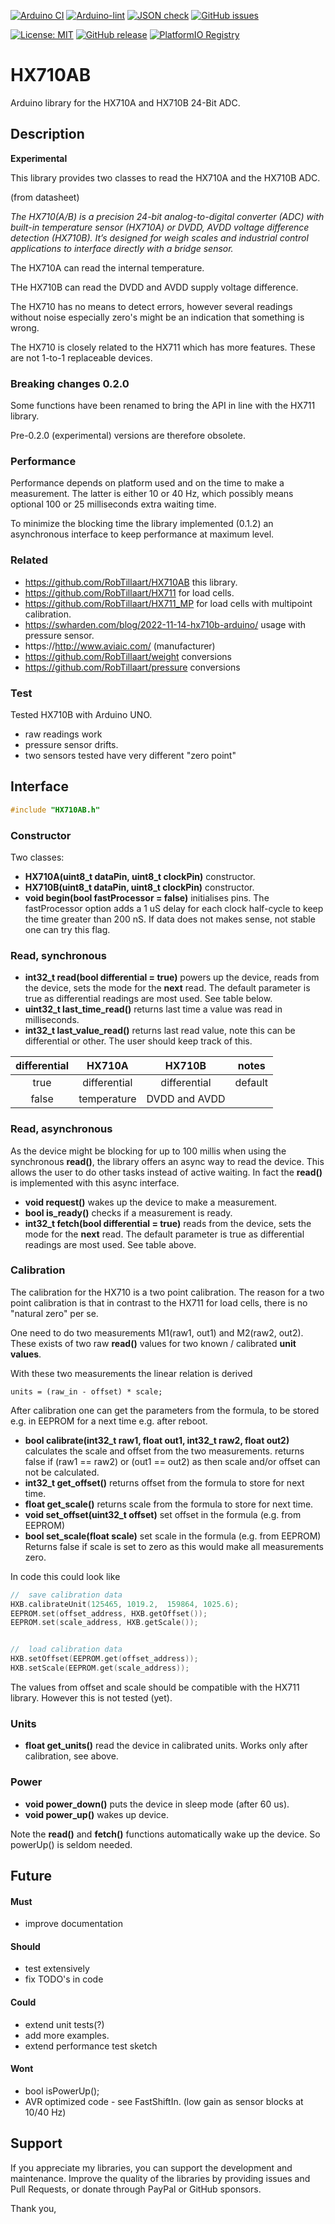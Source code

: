 
[![Arduino CI](https://github.com/RobTillaart/HX710AB/workflows/Arduino%20CI/badge.svg)](https://github.com/marketplace/actions/arduino_ci)
[![Arduino-lint](https://github.com/RobTillaart/HX710AB/actions/workflows/arduino-lint.yml/badge.svg)](https://github.com/RobTillaart/HX710AB/actions/workflows/arduino-lint.yml)
[![JSON check](https://github.com/RobTillaart/HX710AB/actions/workflows/jsoncheck.yml/badge.svg)](https://github.com/RobTillaart/HX710AB/actions/workflows/jsoncheck.yml)
[![GitHub issues](https://img.shields.io/github/issues/RobTillaart/HX710AB.svg)](https://github.com/RobTillaart/HX710AB/issues)

[![License: MIT](https://img.shields.io/badge/license-MIT-green.svg)](https://github.com/RobTillaart/HX710AB/blob/master/LICENSE)
[![GitHub release](https://img.shields.io/github/release/RobTillaart/HX710AB.svg?maxAge=3600)](https://github.com/RobTillaart/HX710AB/releases)
[![PlatformIO Registry](https://badges.registry.platformio.org/packages/robtillaart/library/HX710AB.svg)](https://registry.platformio.org/libraries/robtillaart/HX710AB)


# HX710AB

Arduino library for the HX710A and HX710B 24-Bit ADC.


## Description

**Experimental**

This library provides two classes to read the HX710A and the HX710B ADC.

(from datasheet)

_The HX710(A/B) is a precision 24-bit analog-to-digital converter (ADC) with built-in
temperature sensor (HX710A) or DVDD, AVDD voltage difference detection (HX710B).
It’s designed for weigh scales and industrial control applications to interface
directly with a bridge sensor._

The HX710A can read the internal temperature.

THe HX710B can read the DVDD and AVDD supply voltage difference.

The HX710 has no means to detect errors, however several readings without noise
especially zero's might be an indication that something is wrong.

The HX710 is closely related to the HX711 which has more features.
These are not 1-to-1 replaceable devices.

### Breaking changes 0.2.0

Some functions have been renamed to bring the API in line with the HX711 library.

Pre-0.2.0 (experimental) versions are therefore obsolete.


### Performance

Performance depends on platform used and on the time to make a measurement.
The latter is either 10 or 40 Hz, which possibly means optional 100 or 25
milliseconds extra waiting time.

To minimize the blocking time the library implemented (0.1.2) an asynchronous 
interface to keep performance at maximum level.


### Related

- https://github.com/RobTillaart/HX710AB  this library.
- https://github.com/RobTillaart/HX711  for load cells.
- https://github.com/RobTillaart/HX711_MP  for load cells with multipoint calibration.
- https://swharden.com/blog/2022-11-14-hx710b-arduino/  usage with pressure sensor.
- https://http://www.aviaic.com/  (manufacturer)
- https://github.com/RobTillaart/weight  conversions
- https://github.com/RobTillaart/pressure  conversions


### Test

Tested HX710B with Arduino UNO.
- raw readings work
- pressure sensor drifts.
- two sensors tested have very different "zero point"


## Interface

```cpp
#include "HX710AB.h"
```

### Constructor

Two classes:

- **HX710A(uint8_t dataPin, uint8_t clockPin)** constructor.
- **HX710B(uint8_t dataPin, uint8_t clockPin)** constructor.
- **void begin(bool fastProcessor = false)** initialises pins.
The fastProcessor option adds a 1 uS delay for each clock half-cycle
to keep the time greater than 200 nS. 
If data does not makes sense, not stable one can try this flag.


### Read, synchronous

- **int32_t read(bool differential = true)** powers up the device,
reads from the device, sets the mode for the **next** read.
The default parameter is true as differential readings are most used.
See table below.
- **uint32_t last_time_read()** returns last time a value was read in milliseconds.
- **int32_t last_value_read()** returns last read value, note this can be
differential or other. The user should keep track of this.

|  differential  |  HX710A         |  HX710B         |  notes    |
|:--------------:|:---------------:|:---------------:|:---------:|
|   true         |  differential   |  differential   |  default  |
|   false        |  temperature    |  DVDD and AVDD  |


### Read, asynchronous

As the device might be blocking for up to 100 millis when using the synchronous
**read()**, the library offers an async way to read the device. 
This allows the user to do other tasks instead of active waiting.
In fact the **read()** is implemented with this async interface.

- **void request()** wakes up the device to make a measurement.
- **bool is_ready()** checks if a measurement is ready.
- **int32_t fetch(bool differential = true)** 
reads from the device, sets the mode for the **next** read.
The default parameter is true as differential readings are most used.
See table above.


### Calibration

The calibration for the HX710 is a two point calibration.
The reason for a two point calibration is that in contrast to the HX711 
for load cells, there is no "natural zero" per se.

One need to do two measurements M1(raw1, out1) and M2(raw2, out2).
These exists of two raw **read()** values for two known / calibrated 
**unit values**.

With these two measurements the linear relation is derived 

```
units = (raw_in - offset) * scale;
```

After calibration one can get the parameters from the formula,
to be stored e.g. in EEPROM for a next time e.g. after reboot.


- **bool calibrate(int32_t raw1, float out1, int32_t raw2, float out2)**
calculates the scale and offset from the two measurements.
returns false if (raw1 == raw2) or (out1 == out2) as then scale and/or
offset can not be calculated.
- **int32_t get_offset()** returns offset from the formula to store for next time.
- **float get_scale()** returns scale from the formula to store for next time.
- **void set_offset(uint32_t offset)** set offset in the formula (e.g. from EEPROM)
- **bool set_scale(float scale)** set scale in the formula (e.g. from EEPROM)
Returns false if scale is set to zero as this would make all measurements zero.

In code this could look like

```cpp
//  save calibration data
HXB.calibrateUnit(125465, 1019.2,  159864, 1025.6);
EEPROM.set(offset_address, HXB.getOffset());
EEPROM.set(scale_address, HXB.getScale());


//  load calibration data
HXB.setOffset(EEPROM.get(offset_address));
HXB.setScale(EEPROM.get(scale_address));
```

The values from offset and scale should be compatible with the HX711 library.
However this is not tested (yet).


### Units

- **float get_units()** read the device in calibrated units.
Works only after calibration, see above.


### Power

- **void power_down()** puts the device in sleep mode (after 60 us).
- **void power_up()** wakes up device.

Note the **read()** and **fetch()** functions automatically wake up the device.
So powerUp() is seldom needed.


## Future

#### Must

- improve documentation

#### Should

- test extensively
- fix TODO's in code

#### Could

- extend unit tests(?)
- add more examples.
- extend performance test sketch

#### Wont

- bool isPowerUp();
- AVR optimized code - see FastShiftIn.
  (low gain as sensor blocks at 10/40 Hz)

## Support

If you appreciate my libraries, you can support the development and maintenance.
Improve the quality of the libraries by providing issues and Pull Requests, or
donate through PayPal or GitHub sponsors.

Thank you,


